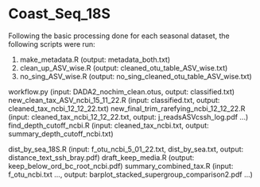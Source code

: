 # Coast_Seq_18S
Following the basic processing done for each seasonal dataset, the following scripts were run:

1. make_metadata.R (output: metadata_both.txt)
2. clean_up_ASV_wise.R (output: cleaned_otu_table_ASV_wise.txt)
3. no_sing_ASV_wise.R (output: no_sing_cleaned_otu_table_ASV_wise.txt)


workflow.py (input: DADA2_nochim_clean.otus, output: classified.txt)
new_clean_tax_ASV_ncbi_15_11_22.R (input: classified.txt, output: cleaned_tax_ncbi_12_12_22.txt)
new_final_trim_rarefying_ncbi_12_12_22.R (input: cleaned_tax_ncbi_12_12_22.txt, output: j_readsASVcssh_log.pdf ...)
find_depth_cutoff_ncbi.R (input: cleaned_tax_ncbi.txt, output: summary_depth_cutoff_ncbi.txt)

dist_by_sea_18S.R (input: f_otu_ncbi_5_01_22.txt, dist_by_sea.txt, output: distance_text_ssh_bray.pdf)
draft_keep_media.R (output: keep_below_ord_bc_root_ncbi.pdf)
summary_combined_tax.R (input: f_otu_ncbi.txt ..., output: barplot_stacked_supergroup_comparison2.pdf ...)